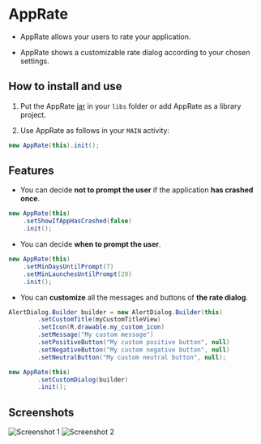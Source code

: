 AppRate
=======

* AppRate allows your users to rate your application.

* AppRate shows a customizable rate dialog according to your chosen settings.

How to install and use
----------------------

1. Put the AppRate [jar] in your `libs` folder or add AppRate as a library project.

[jar]: https://github.com/TimotheeJeannin/AppRate/downloads

2. Use AppRate as follows in your `MAIN` activity: 

```java
new AppRate(this).init();
```

Features
--------

* You can decide **not to prompt the user** if the application **has crashed once**.

```java
new AppRate(this)
    .setShowIfAppHasCrashed(false)
    .init();
```

* You can decide **when to prompt the user**.

```java
new AppRate(this)
    .setMinDaysUntilPrompt(7)
    .setMinLaunchesUntilPrompt(20)
    .init();
```

* You can **customize** all the messages and buttons of **the rate dialog**.

```java
AlertDialog.Builder builder = new AlertDialog.Builder(this)
		.setCustomTitle(myCustomTitleView)
		.setIcon(R.drawable.my_custom_icon)
		.setMessage("My custom message")
		.setPositiveButton("My custom positive button", null)
		.setNegativeButton("My custom negative button", null)
		.setNeutralButton("My custom neutral button", null);

new AppRate(this)
		.setCustomDialog(builder)
		.init();
```

Screenshots
-----------

![Screenshot 1](https://raw.github.com/TimotheeJeannin/AppRate/master/Screenshots/screenshot_1.png "Screenshot 1")
![Screenshot 2](https://raw.github.com/TimotheeJeannin/AppRate/master/Screenshots/screenshot_2.png "Screenshot 2")